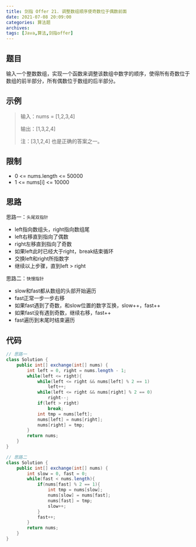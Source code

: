 ```yaml
---
title: 剑指 Offer 21. 调整数组顺序使奇数位于偶数前面
date: 2021-07-08 20:09:00
categories: 算法题
archives:
tags: [Java,算法,剑指offer]
---
```


## 题目

输入一个整数数组，实现一个函数来调整该数组中数字的顺序，使得所有奇数位于数组的前半部分，所有偶数位于数组的后半部分。

## 示例

> 输入：nums = [1,2,3,4]
>
> 输出：[1,3,2,4]
>
> 注：[3,1,2,4] 也是正确的答案之一。

<!--more-->

## 限制

- 0 <= nums.length <= 50000
- 1 <= nums[i] <= 10000

## 思路 

思路一：`头尾双指针`

- left指向数组头，right指向数组尾
- left右移直到指向了偶数
- right左移直到指向了奇数
- 如果left此时已经大于right，break结束循环
- 交换left和right所指数字
- 继续以上步骤，直到left > right



思路二：`快慢指针`

- slow和fast都从数组的头部开始遍历
- fast正常一步一步右移
- 如果fast遇到了奇数，和slow位置的数字互换，slow++，fast++
- 如果fast没有遇到奇数，继续右移，fast++
- fast遍历到末尾时结束遍历

## 代码

```java
// 思路一
class Solution {
    public int[] exchange(int[] nums) {
        int left = 0, right = nums.length - 1;
        while(left <= right){
            while(left <= right && nums[left] % 2 == 1)
                left++;
            while(left <= right && nums[right] % 2 == 0)
                right--;
            if(left > right)
                break;
            int tmp = nums[left];
            nums[left] = nums[right];
            nums[right] = tmp;
        }
        return nums;
    }
}
```



```java
// 思路二
class Solution {
    public int[] exchange(int[] nums) {
        int slow = 0, fast = 0;
        while(fast < nums.length){
            if(nums[fast] % 2 == 1){
                int tmp = nums[slow];
                nums[slow] = nums[fast];
                nums[fast] = tmp;
                slow++;
            }
            fast++;
        }
        return nums;
    }
}
```

